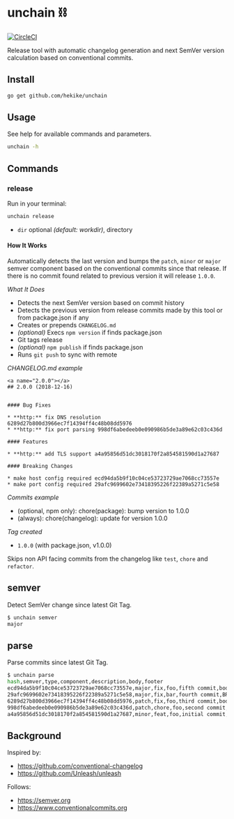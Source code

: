 # unchain ⛓️

[![CircleCI](https://circleci.com/gh/hekike/unchain.svg?style=svg&circle-token=c7e325c818a4865e9660d944d97fb5fae4b37043)](https://circleci.com/gh/hekike/unchain)

Release tool with automatic changelog generation and next SemVer version calculation based on conventional commits.

## Install

```sh
go get github.com/hekike/unchain
```

## Usage

See help for available commands and parameters.

```sh
unchain -h
```

## Commands

### release

Run in your terminal:

```sh
unchain release
```

- `dir` optional *(default: workdir)*, directory

#### How It Works

Automatically detects the last version and bumps the `patch`, `minor` or `major` semver component based on the conventional commits since that release.
If there is no commit found related to previous version it will release `1.0.0`.

*What It Does*

* Detects the next SemVer version based on commit history
* Detects the previous version from release commits made by this tool or from package.json if any
* Creates or prepends `CHANGELOG.md`
* *(optional)* Execs `npm version` if finds package.json
* Git tags release
* *(optional)* `npm publish` if finds package.json
* Runs `git push` to sync with remote

*CHANGELOG.md example*

```
<a name="2.0.0"></a>
## 2.0.0 (2018-12-16)


#### Bug Fixes

* **http:** fix DNS resolution 6289d27b800d3966ec7f14394ff4c48b08dd5976
* **http:** fix port parsing 998df6abedeeb0e090986b5de3a89e62c03c436d

#### Features

* **http:** add TLS support a4a95856d51dc3018170f2a854581590d1a27687

#### Breaking Changes

* make host config required ecd94da5b9f10c04ce53723729ae7068cc73557e
* make port config required 29afc9699602e73418395226f22389a5271c5e58

```

*Commits example*

- (optional, npm only): chore(package): bump version to 1.0.0
- (always): chore(changelog): update for version 1.0.0

*Tag created*

- `1.0.0` (with package.json, v1.0.0)

Skips non API facing commits from the changelog like `test`, `chore` and `refactor`.

## semver

Detect SemVer change since latest Git Tag.

```sh
$ unchain semver
major
```

## parse

Parse commits since latest Git Tag.

```sh
$ unchain parse
hash,semver,type,component,description,body,footer
ecd94da5b9f10c04ce53723729ae7068cc73557e,major,fix,foo,fifth commit,body,BREAKING CHANGE: so breaking
29afc9699602e73418395226f22389a5271c5e58,major,fix,bar,fourth commit,BREAKING CHANGE: blabla,
6289d27b800d3966ec7f14394ff4c48b08dd5976,patch,fix,foo,third commit,body,
998df6abedeeb0e090986b5de3a89e62c03c436d,patch,chore,foo,second commit,,
a4a95856d51dc3018170f2a854581590d1a27687,minor,feat,foo,initial commit,,
```

## Background

Inspired by:

- https://github.com/conventional-changelog
- https://github.com/Unleash/unleash

Follows:

- https://semver.org
- https://www.conventionalcommits.org

